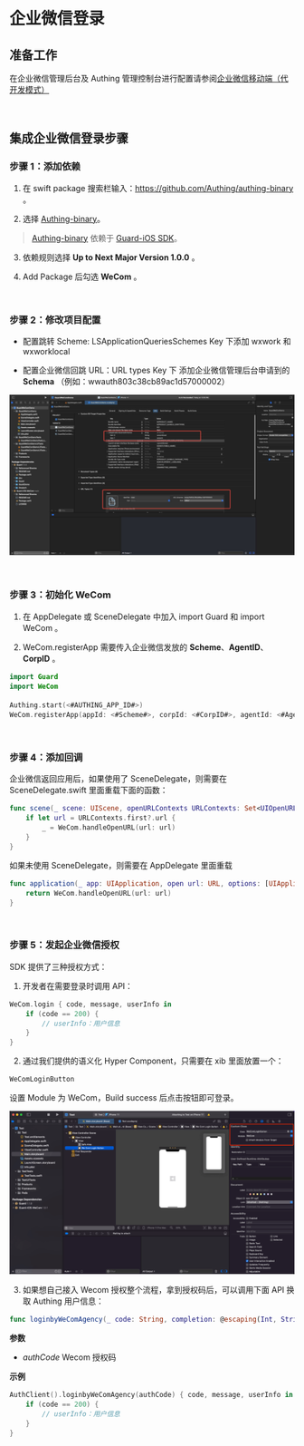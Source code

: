 # 企业微信登录

<LastUpdated/>

## 准备工作

在企业微信管理后台及 Authing 管理控制台进行配置请参阅[企业微信移动端（代开发模式）](https://docs.authing.cn/v2/guides/connections/enterprise/wecom-agency-mobile/)

<br>

## 集成企业微信登录步骤

### 步骤 1：添加依赖

1. 在 swift package 搜索栏输入：https://github.com/Authing/authing-binary 。

2. 选择 [Authing-binary](https://github.com/Authing/authing-binary)。
> [Authing-binary](https://github.com/Authing/authing-binary) 依赖于 [Guard-iOS SDK](https://github.com/Authing/guard-ios)。

3. 依赖规则选择 **Up to Next Major Version 1.0.0** 。

4. Add Package 后勾选 **WeCom** 。

<br>

### 步骤 2：修改项目配置

- 配置跳转 Scheme: LSApplicationQueriesSchemes Key 下添加 wxwork 和 wxworklocal

- 配置企业微信回跳 URL：URL types Key 下 添加企业微信管理后台申请到的 **Schema** （例如：wwauth803c38cb89ac1d57000002）

![](./images/wecom/5.png)

<br>

### 步骤 3：初始化 WeCom

1. 在 AppDelegate 或 SceneDelegate 中加入 import Guard 和 import WeCom 。

2. WeCom.registerApp 需要传入企业微信发放的 **Scheme**、**AgentID**、**CorpID** 。

```swift
import Guard
import WeCom

Authing.start(<#AUTHING_APP_ID#>)
WeCom.registerApp(appId: <#Scheme#>, corpId: <#CorpID#>, agentId: <#AgentID#>)
 ```
 
<br>

### 步骤 4：添加回调

企业微信返回应用后，如果使用了 SceneDelegate，则需要在 SceneDelegate.swift 里面重载下面的函数：

```swift
func scene(_ scene: UIScene, openURLContexts URLContexts: Set<UIOpenURLContext>) {
    if let url = URLContexts.first?.url {
        _ = WeCom.handleOpenURL(url: url)
    }
}
 ```

如果未使用 SceneDelegate，则需要在 AppDelegate 里面重载

```swift
func application(_ app: UIApplication, open url: URL, options: [UIApplication.OpenURLOptionsKey : Any] = [:]) -> Bool {
    return WeCom.handleOpenURL(url: url)
}
 ```

<br>


### 步骤 5：发起企业微信授权

SDK 提供了三种授权方式：

1. 开发者在需要登录时调用 API：

```swift
WeCom.login { code, message, userInfo in
    if (code == 200) {
        // userInfo：用户信息
    }
}
```

2. 通过我们提供的语义化 Hyper Component，只需要在 xib 里面放置一个：

```swift
WeComLoginButton
```

设置 Module 为 WeCom，Build success 后点击按钮即可登录。

![](./images/wecom/9.png)

3. 如果想自己接入 Wecom 授权整个流程，拿到授权码后，可以调用下面 API 换取 Authing 用户信息：

```swift
func loginbyWeComAgency(_ code: String, completion: @escaping(Int, String?, UserInfo?) -> Void)
```

**参数**

* *authCode* Wecom 授权码

**示例**

```swift
AuthClient().loginbyWeComAgency(authCode) { code, message, userInfo in
    if (code == 200) {
        // userInfo：用户信息
    }
}
```
